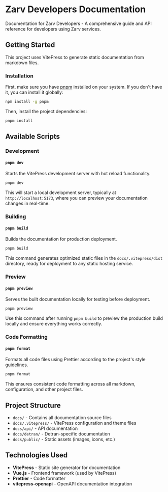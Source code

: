 # Zarv Developers Documentation

Documentation for Zarv Developers - A comprehensive guide and API reference for developers using Zarv services.

## Getting Started

This project uses VitePress to generate static documentation from markdown files.

### Installation

First, make sure you have [pnpm](https://pnpm.io/) installed on your system. If you don't have it, you can install it globally:

```bash
npm install -g pnpm
```

Then, install the project dependencies:

```bash
pnpm install
```

## Available Scripts

### Development

#### `pnpm dev`
Starts the VitePress development server with hot reload functionality.
```bash
pnpm dev
```
This will start a local development server, typically at `http://localhost:5173`, where you can preview your documentation changes in real-time.

### Building

#### `pnpm build`
Builds the documentation for production deployment.
```bash
pnpm build
```
This command generates optimized static files in the `docs/.vitepress/dist` directory, ready for deployment to any static hosting service.

### Preview

#### `pnpm preview`
Serves the built documentation locally for testing before deployment.
```bash
pnpm preview
```
Use this command after running `pnpm build` to preview the production build locally and ensure everything works correctly.

### Code Formatting

#### `pnpm format`
Formats all code files using Prettier according to the project's style guidelines.
```bash
pnpm format
```
This ensures consistent code formatting across all markdown, configuration, and other project files.

## Project Structure

- `docs/` - Contains all documentation source files
- `docs/.vitepress/` - VitePress configuration and theme files
- `docs/api/` - API documentation
- `docs/detran/` - Detran-specific documentation
- `docs/public/` - Static assets (images, icons, etc.)

## Technologies Used

- **VitePress** - Static site generator for documentation
- **Vue.js** - Frontend framework (used by VitePress)
- **Prettier** - Code formatter
- **vitepress-openapi** - OpenAPI documentation integration
